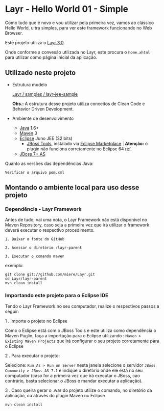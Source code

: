 # Layr - Hello World 01 - Simple

Como tudo que é novo e vou utilizar pela primeira vez, vamos ao clássico Hello World, ultra simples, para ver este framework funcionando no Web Browser.

Este projeto utiliza o [Layr 3.0](https://github.com/miere/Layr/tree/v3.0).

Onde conforme a convesão utilizada no Layr, este procura o `home.xhtml` para utilizar como página inicial da aplicação.


## Utilizado neste projeto

* Estrutura modelo

	[Layr / samples / layr-jee-sample](https://github.com/miere/Layr/tree/v3.0/samples/layr-jee-sample)

  **Obs.:** A estrutura desse projeto utiliza conceitos de Clean Code e Behavior Driven Development.

* Ambiente de desenvolvimento
  * [Java](http://www.java.com/) 1.6+
  * [Maven](http://maven.apache.org/) 3
  * [Eclipse](http://eclipse.org/) Juno JEE (32 bits)
    * [JBoss Tools](https://www.jboss.org/tools), instalado via [Eclipse Marketplace](http://marketplace.eclipse.org/marketplace-client-intro?mpc_install=420896) | **Atenção:** o plugin não funciona corretamente no Eclipse 64 [ref](https://community.jboss.org/wiki/JBosstoolsVisualEditorFAQ).
  * [JBoss 7+ AS](https://www.jboss.org/jbossas/downloads/)
  
Quanto as versões das dependências Java:

`Verificar o arquivo pom.xml`
  

## Montando o ambiente local para uso desse projeto

### Dependência - Layr Framework

Antes de tudo, vai uma nota, o Layr Framework não está disponível no Maven Repository, caso seja a primeira vez que irá utilizar o framework deverá executar o respectivo procedimento.

```
1. Baixar o fonte do GitHub

2. Acessar o diretório /layr-parent

3. Executar o comando maven
```

exemplo:

```
git clone git://github.com/miere/Layr.git
cd Layr/layr-parent
mvn clean install
```

### Importando este projeto para o Eclipse IDE

Tendo o Layr Framework no seu computador, realize o respectivos passos a seguir:

1 . Importe o projeto no Eclipse

Como o Eclipse está com o JBoss Tools e este utiliza como dependência o Maven Puglin, faça a importação para o Eclipse utilizando : `Maven > Existing Maven Projects` que irá configurar o seu projeto corretamente para o Eclipse
  
2 . Para executar o projeto:

Selecione: `Run As > Run on Server` nesta janela selecione o servidor `JBoss Community > JBoss AS 7.1` e indique o diretório onde ele está no seu computador (caso for a primeira vez que irá executar o JBoss, cao contrário, basta selecionar o JBoss e mandar executar a aplicação).

  
3 . Caso queira gerar o .war do projeto utilize o comando, no diretório da aplicação, ou através do plugin Maven no Eclipse

`mvn clean install`
